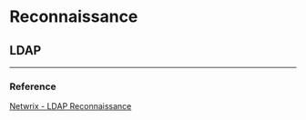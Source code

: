 # Reconnaissance

## LDAP
---
### Reference
[Netwrix - LDAP Reconnaissance](https://www.netwrix.com/ldap_reconnaissance_active_directory.html)  
